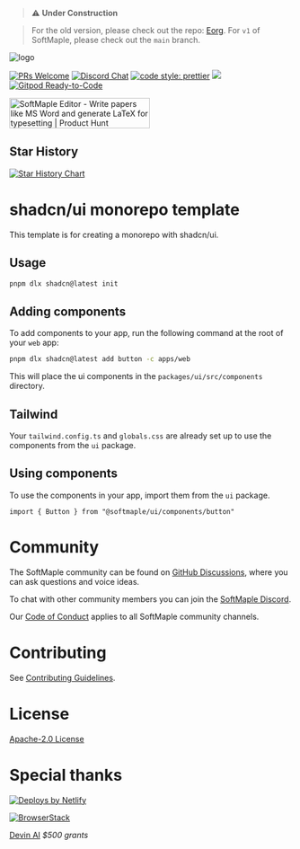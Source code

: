 > ⚠️ **Under Construction**

> For the old version, please check out the repo: [Eorg](https://github.com/zhyd1997/Eorg).
> For `v1` of SoftMaple, please check out the `main` branch.

![logo](https://ik.imagekit.io/1winv85cn8g/SoftMaple/logo.png)

<p>
  <a href=".github/CONTRIBUTING.md#pull-requests"><img src="https://img.shields.io/badge/PRs-welcome-brightgreen.svg" alt="PRs Welcome"></a>
  <a href="https://discord.gg/Xzje2VAcdf"><img src="https://img.shields.io/discord/922309919158456330.svg" alt="Discord Chat" /></a>
  <a href= "https://github.com/prettier/prettier"><img alt="code style: prettier" src="https://img.shields.io/badge/code_style-prettier-ff69b4.svg"></a>
  <a href="#license"><img src="https://img.shields.io/github/license/softmaple/softmaple.svg"></a>
  <a href="https://gitpod.io/#https://github.com/softmaple/softmaple"><img src="https://img.shields.io/badge/Gitpod-Ready--to--Code-blue?logo=gitpod" alt="Gitpod Ready-to-Code"/></a>
</p>

<a href="https://www.producthunt.com/posts/softmaple-editor?utm_source=badge-featured&utm_medium=badge&utm_souce=badge-softmaple-editor" target="_blank"><img src="https://api.producthunt.com/widgets/embed-image/v1/featured.svg?post_id=325437&theme=light" alt="SoftMaple Editor - Write papers like MS Word and generate LaTeX for typesetting | Product Hunt" style="width: 250px; height: 54px;" width="250" height="54" /></a>

## Star History

<a href="https://star-history.com/#softmaple/softmaple&Date">
 <picture>
   <source media="(prefers-color-scheme: dark)" srcset="https://api.star-history.com/svg?repos=softmaple/softmaple&type=Date&theme=dark" />
   <source media="(prefers-color-scheme: light)" srcset="https://api.star-history.com/svg?repos=softmaple/softmaple&type=Date" />
   <img alt="Star History Chart" src="https://api.star-history.com/svg?repos=softmaple/softmaple&type=Date" />
 </picture>
</a>

# shadcn/ui monorepo template

This template is for creating a monorepo with shadcn/ui.

## Usage

```bash
pnpm dlx shadcn@latest init
```

## Adding components

To add components to your app, run the following command at the root of your `web` app:

```bash
pnpm dlx shadcn@latest add button -c apps/web
```

This will place the ui components in the `packages/ui/src/components` directory.

## Tailwind

Your `tailwind.config.ts` and `globals.css` are already set up to use the components from the `ui` package.

## Using components

To use the components in your app, import them from the `ui` package.

```tsx
import { Button } from "@softmaple/ui/components/button"
```

# Community
The SoftMaple community can be found on [GitHub Discussions](https://github.com/softmaple/softmaple/discussions), where you can ask questions and voice ideas.

To chat with other community members you can join the [SoftMaple Discord](https://discord.gg/Xzje2VAcdf).

Our [Code of Conduct](.github/CODE_OF_CONDUCT.md) applies to all SoftMaple community channels.

# Contributing

See [Contributing Guidelines](.github/CONTRIBUTING.md).

# License

[Apache-2.0 License](LICENSE)

# Special thanks

[![Deploys by Netlify](https://www.netlify.com/v3/img/components/netlify-color-accent.svg)](https://www.netlify.com?utm_source=SoftMaple&utm_campaign=oss)

[![BrowserStack](https://d2ogrdw2mh0rsl.cloudfront.net/production/images/static/header/header-logo.svg)](https://www.browserstack.com/)

[Devin AI](https://devin.ai/) _$500 grants_

